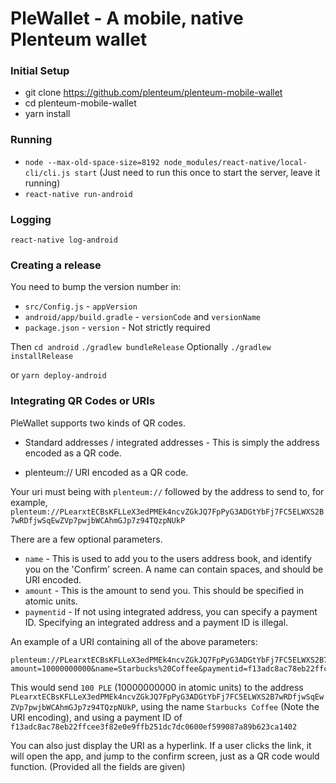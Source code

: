 # PleWallet - A mobile, native Plenteum wallet

### Initial Setup
* git clone https://github.com/plenteum/plenteum-mobile-wallet
* cd plenteum-mobile-wallet
* yarn install

### Running

* `node --max-old-space-size=8192 node_modules/react-native/local-cli/cli.js start` (Just need to run this once to start the server, leave it running)
* `react-native run-android`

### Logging

`react-native log-android`

### Creating a release

You need to bump the version number in:

* `src/Config.js` - `appVersion`
* `android/app/build.gradle` - `versionCode` and `versionName`
* `package.json` - `version` - Not strictly required

Then
`cd android`
`./gradlew bundleRelease`
Optionally
`./gradlew installRelease`

or `yarn deploy-android`

### Integrating QR Codes or URIs

PleWallet supports two kinds of QR codes.

* Standard addresses / integrated addresses - This is simply the address encoded as a QR code.

* plenteum:// URI encoded as a QR code.

Your uri must being with `plenteum://` followed by the address to send to, for example, `plenteum://PLearxtECBsKFLLeX3edPMEk4ncvZGkJQ7FpPyG3ADGtYbFj7FC5ELWXS2B7wRDfjwSqEwZVp7pwjbWCAhmGJp7z94TQzpNUkP`

There are a few optional parameters.

* `name` - This is used to add you to the users address book, and identify you on the 'Confirm' screen. A name can contain spaces, and should be URI encoded.
* `amount` - This is the amount to send you. This should be specified in atomic units.
* `paymentid` - If not using integrated address, you can specify a payment ID. Specifying an integrated address and a payment ID is illegal.

An example of a URI containing all of the above parameters:

```
plenteum://PLearxtECBsKFLLeX3edPMEk4ncvZGkJQ7FpPyG3ADGtYbFj7FC5ELWXS2B7wRDfjwSqEwZVp7pwjbWCAhmGJp7z94TQzpNUkP?amount=10000000000&name=Starbucks%20Coffee&paymentid=f13adc8ac78eb22ffcee3f82e0e9ffb251dc7dc0600ef599087a89b623ca1402
```

This would send `100 PLE` (10000000000 in atomic units) to the address `PLearxtECBsKFLLeX3edPMEk4ncvZGkJQ7FpPyG3ADGtYbFj7FC5ELWXS2B7wRDfjwSqEwZVp7pwjbWCAhmGJp7z94TQzpNUkP`, using the name `Starbucks Coffee` (Note the URI encoding), and using a payment ID of `f13adc8ac78eb22ffcee3f82e0e9ffb251dc7dc0600ef599087a89b623ca1402`

You can also just display the URI as a hyperlink. If a user clicks the link, it will open the app, and jump to the confirm screen, just as a QR code would function. (Provided all the fields are given)
